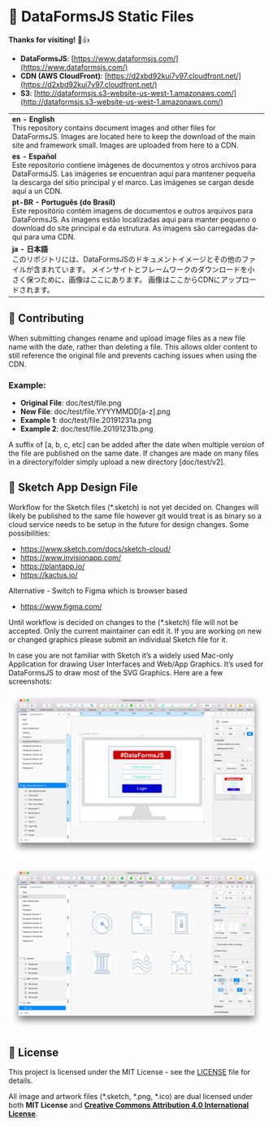 # :star2: DataFormsJS Static Files

**Thanks for visiting!** 🌠👍

* __DataFormsJS__: [https://www.dataformsjs.com/](https://www.dataformsjs.com/)
* __CDN (AWS CloudFront)__: [https://d2xbd92kui7v97.cloudfront.net/](https://d2xbd92kui7v97.cloudfront.net/)
* __S3__: [http://dataformsjs.s3-website-us-west-1.amazonaws.com/](http://dataformsjs.s3-website-us-west-1.amazonaws.com/)

<table>
  <tbody>
    <tr>
      <td><strong>en - English</strong><br> This repository contains document images and other files for DataFormsJS. Images are located here to keep the download of the main site and framework small. Images are uploaded from here to a CDN.</td>
    </tr>
    <tr>
      <td lang="es"><strong>es - Español</strong><br> Este repositorio contiene imágenes de documentos y otros archivos para DataFormsJS. Las imágenes se encuentran aquí para mantener pequeña la descarga del sitio principal y el marco. Las imágenes se cargan desde aquí a un CDN.</td>
    </tr>
    <tr>
      <td lang="pt-BR"><strong>pt-BR - Português (do Brasil)</strong><br> Este repositório contém imagens de documentos e outros arquivos para DataFormsJS. As imagens estão localizadas aqui para manter pequeno o download do site principal e da estrutura. As imagens são carregadas daqui para uma CDN.</td>
    </tr>
    <tr>
      <td lang="ja"><strong>ja - 日本語</strong><br> このリポジトリには、DataFormsJSのドキュメントイメージとその他のファイルが含まれています。 メインサイトとフレームワークのダウンロードを小さく保つために、画像はここにあります。 画像はここからCDNにアップロードされます。</td>
    </tr>
    <!--
    <tr>
      <td lang="{iso}"><strong>{iso} - {lang}</strong><br> {content}</td>
    </tr>
    -->
  </tbody>
</table>

## :handshake: Contributing

When submitting changes rename and upload image files as a new file name with the date, rather than deleting a file. This allows older content to still reference the original file and prevents caching issues when using the CDN.

### Example:
* __Original File__: doc/test/file.png
* __New File__: doc/test/file.YYYYMMDD[a-z].png
* __Example 1__: doc/test/file.20191231a.png
* __Example 2__: doc/test/file.20191231b.png

A suffix of [a, b, c, etc] can be added after the date when multiple version of the file are published on the same date. If changes are made on many files in a directory/folder simply upload a new directory [doc/test/v2].

## :rocket: Sketch App Design File

Workflow for the Sketch files (*.sketch) is not yet decided on. Changes will likely be published to the same file however git would treat is as binary so a cloud service needs to be setup in the future for design changes. Some possibilities:

* <a href="https://www.sketch.com/docs/sketch-cloud/" target="_blank">https://www.sketch.com/docs/sketch-cloud/</a>
* <a href="https://www.invisionapp.com/" target="_blank">https://www.invisionapp.com/</a>
* <a href="https://plantapp.io/" target="_blank">https://plantapp.io/</a>
* <a href="https://kactus.io/" target="_blank">https://kactus.io/</a>

Alternative - Switch to Figma which is browser based

* <a href="https://www.figma.com/" target="_blank">https://www.figma.com/</a>

Until workflow is decided on changes to the (*.sketch) file will not be accepted. Only the current maintainer can edit it. If you are working on new or changed graphics please submit an individual Sketch file for it.

In case you are not familiar with Sketch it’s a widely used Mac-only Application for drawing User Interfaces and Web/App Graphics. It’s used for DataFormsJS to draw most of the SVG Graphics. Here are a few screenshots:

![Sketch - Rocketship](https://raw.githubusercontent.com/dataformsjs/static-files/master/img/screenshots/Sketch-Computer.png)

![Sketch - Icons](https://raw.githubusercontent.com/dataformsjs/static-files/master/img/screenshots/Sketch-Icons.png)

## :memo: License

This project is licensed under the MIT License - see the [LICENSE](LICENSE) file for details.

All image and artwork files (*.sketch, *.png, *.ico) are dual licensed under both **MIT License** and <a href="https://creativecommons.org/licenses/by/4.0/" target="_blank" style="font-weight:bold;">Creative Commons Attribution 4.0 International License</a>.
